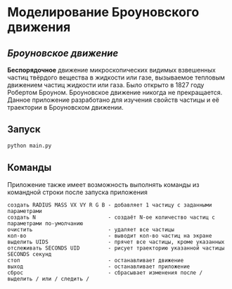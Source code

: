 # Моделирование Броуновского движения
## ***Броуновское движение***
**Беспорядочное** движение микроскопических видимых взвешенных частиц твёрдого вещества в жидкости или газе, вызываемое тепловым движением частиц жидкости или газа. Было открыто в 1827 году Робертом Броуном. Броуновское движение никогда не прекращается.
Данное приложение разработано для изучения свойств частицы и её траектории в Броуновском движении.

## Запуск
```cmd
python main.py
```

## Команды
Приложение также имеет возможность выполнять команды из командной строки после запуска приложения
```
создать RADIUS MASS VX VY R G B - добавляет 1 частицу с заданными параметрами
создать N                       - создаёт N-ое количество частиц с параметрами по-умолчанию
очистить                        - удаляет все частицы
кол-во                          - выводит кол-во частиц на экране
выделить UIDS                   - прячет все частицы, кроме указанных
отслеживать SECONDS UID         - рисует траекторию указанной частицы SECONDS секунд
стоп                            - останавливает движение
выход                           - останавливает приложение
сброс                           - сбрасывает изменения после / выделить / или / следить /
```